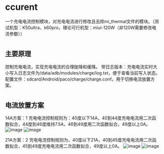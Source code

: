 # ccurent
一个充电电流控制模块，对充电电流进行修改且去除mi_thermal文件的模块。（测试机型：K50ultra、k60pro，理论可行机型：miui-120W（非120W需要修改电流参数））
#
## 主要原理
控制充电电流，实现充电电流的合理陡降和缓降。
带日志版本：充电电流实时大小写入日志文件为/data/adb/modules/charge/log.txt，便于查看当前写入状态。
配置文件：sdcard/Android/paco/charge/charge.conf。用于切换电流放置方案。
#
## 电流放置方案
14A方案：1
充电电流控制规则为：40度以下14A，40到44度充电电流用二次函数拟合，44度到46度维持7.5A，46到49度用二次函数拟合，49度以上0A。
![image](https://github.com/paco7er/ccurrent/assets/86546035/91cdd989-bab0-408b-8ef7-4a5312e370c8)
![image](https://github.com/paco7er/ccurrent/assets/86546035/70e3f4a0-f4b3-4241-8527-3cc5baf7ea4a)

21A方案：2
充电电流控制规则为，40度以下21A，40到45度充电电流用二次函数拟合，45到49度充电电流用二次函数拟合，49度以上0A。
![image](https://github.com/paco7er/ccurrent/assets/86546035/76e0a48b-b386-4caf-b4f3-da264a92059d)
![image](https://github.com/paco7er/ccurrent/assets/86546035/ad2b1bf9-de45-4fc2-938d-a0277a20dec9)

